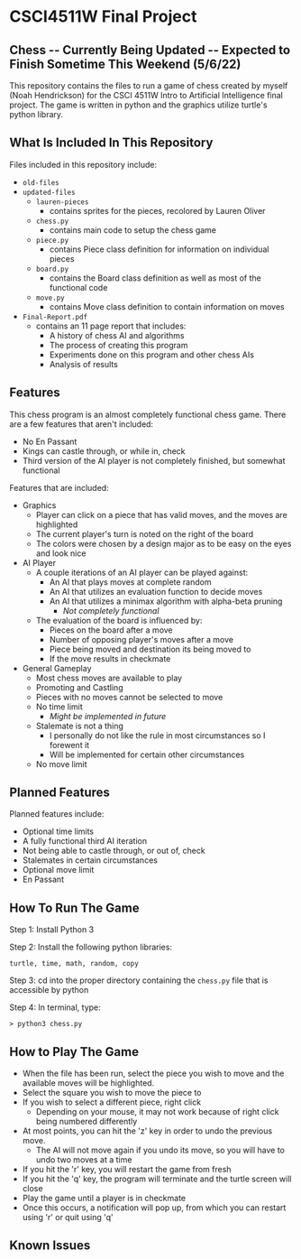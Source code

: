 # CSCI4511W Final Project

## Chess -- Currently Being Updated -- Expected to Finish Sometime This Weekend (5/6/22)

This repository contains the files to run a game of chess created by myself (Noah Hendrickson) for the CSCI 4511W Intro to Artificial Intelligence final project. The game is written in python and the graphics utilize turtle's python library. 

## What Is Included In This Repository

Files included in this repository include:

- `old-files`
- `updated-files`
  - `lauren-pieces`
    - contains sprites for the pieces, recolored by Lauren Oliver
  - `chess.py`
    - contains main code to setup the chess game
  - `piece.py`
    - contains Piece class definition for information on individual pieces
  - `board.py`
    - contains the Board class definition as well as most of the functional code
  - `move.py`
    - contains Move class definition to contain information on moves
- `Final-Report.pdf`
  - contains an 11 page report that includes:
    - A history of chess AI and algorithms
    - The process of creating this program
    - Experiments done on this program and other chess AIs
    - Analysis of results

## Features

This chess program is an almost completely functional chess game. There are a few features that aren't included:

- No En Passant
- Kings can castle through, or while in, check
- Third version of the AI player is not completely finished, but somewhat functional

Features that are included:

- Graphics
  - Player can click on a piece that has valid moves, and the moves are highlighted
  - The current player's turn is noted on the right of the board
  - The colors were chosen by a design major as to be easy on the eyes and look nice
- AI Player
  - A couple iterations of an AI player can be played against:
    - An AI that plays moves at complete random
    - An AI that utilizes an evaluation function to decide moves
    - An AI that utilizes a minimax algorithm with alpha-beta pruning
      - *Not completely functional*
  - The evaluation of the board is influenced by:
    - Pieces on the board after a move
    - Number of opposing player's moves after a move
    - Piece being moved and destination its being moved to
    - If the move results in checkmate
- General Gameplay
  - Most chess moves are available to play
  - Promoting and Castling
  - Pieces with no moves cannot be selected to move
  - No time limit
    - *Might be implemented in future*
  - Stalemate is not a thing
    - I personally do not like the rule in most circumstances so I forewent it
    - Will be implemented for certain other circumstances
  - No move limit

## Planned Features

Planned features include:

- Optional time limits
- A fully functional third AI iteration
- Not being able to castle through, or out of, check
- Stalemates in certain circumstances
- Optional move limit
- En Passant

## How To Run The Game

Step 1: Install Python 3

Step 2: Install the following python libraries:

`turtle, time, math, random, copy`

Step 3: cd into the proper directory containing the `chess.py` file that is accessible by python

Step 4: In terminal, type:

`> python3 chess.py`

## How to Play The Game

- When the file has been run, select the piece you wish to move and the available moves will be highlighted. 
- Select the square you wish to move the piece to
- If you wish to select a different piece, right click
  - Depending on your mouse, it may not work because of right click being numbered differently
- At most points, you can hit the 'z' key in order to undo the previous move. 
  - The AI will not move again if you undo its move, so you will have to undo two moves at a time
- If you hit the 'r' key, you will restart the game from fresh
- If you hit the 'q' key, the program will terminate and the turtle screen will close
- Play the game until a player is in checkmate
- Once this occurs, a notification will pop up, from which you can restart using 'r' or quit using 'q'

## Known Issues




